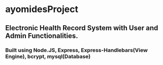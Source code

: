 # ayomidesProject
## Electronic Health Record System with User and Admin Functionalities.
### Built using Node.JS, Express, Express-Handlebars(View Engine), bcrypt, mysql(Database)
